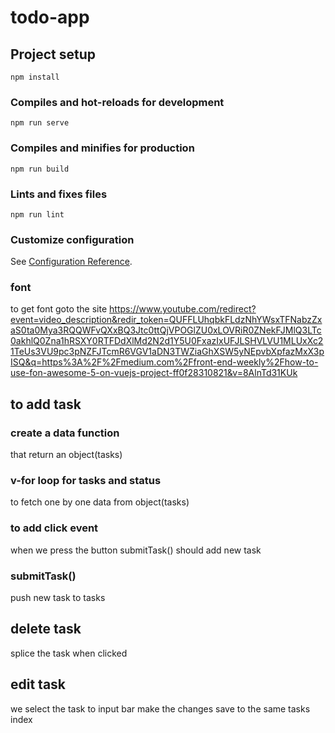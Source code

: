 # todo-app

## Project setup
```
npm install
```

### Compiles and hot-reloads for development
```
npm run serve
```

### Compiles and minifies for production
```
npm run build
```

### Lints and fixes files
```
npm run lint
```

### Customize configuration
See [Configuration Reference](https://cli.vuejs.org/config/).


### font
to get font goto the site 
https://www.youtube.com/redirect?event=video_description&redir_token=QUFFLUhqbkFLdzNhYWsxTFNabzZxaS0ta0Mya3RQQWFvQXxBQ3Jtc0ttQjVPOGlZU0xLOVRiR0ZNekFJMlQ3LTc0akhlQ0Zna1hRSXY0RTFDdXlMd2N2d1Y5U0FxazIxUFJLSHVLVU1MLUxXc21TeUs3VU9pc3pNZFJTcmR6VGV1aDN3TWZiaGhXSW5yNEpvbXpfazMxX3pISQ&q=https%3A%2F%2Fmedium.com%2Ffront-end-weekly%2Fhow-to-use-fon-awesome-5-on-vuejs-project-ff0f28310821&v=8AlnTd31KUk

## to add task

### create a data function

that return an object(tasks)



### v-for loop for tasks and status

to fetch one by one data from object(tasks)



### to add click event 

when we press the button submitTask() should add new task



### submitTask()

push new task to tasks



## delete task

splice the task when clicked


## edit task 

we select the task to input bar 
make the changes 
save to the same tasks index 




